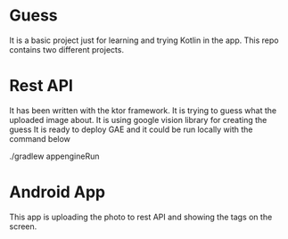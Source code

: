 # Guess
  
It is a basic project just for learning and trying Kotlin in the app. This repo contains two different projects.

# Rest API
It has been written with the ktor framework. It is trying to guess what the uploaded image about. It is using google vision library for creating the guess
It is ready to deploy GAE and it could be run locally with the command below

./gradlew appengineRun 

# Android App
This app is uploading the photo to rest API and showing the tags on the screen.
